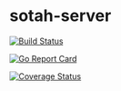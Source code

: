 # sotah-server

[![Build Status](https://travis-ci.org/ihsw/sotah-server.svg?branch=master)](https://travis-ci.org/ihsw/sotah-server)

[![Go Report Card](https://goreportcard.com/badge/github.com/ihsw/sotah-server)](https://goreportcard.com/report/github.com/ihsw/sotah-server)

[![Coverage Status](https://coveralls.io/repos/github/ihsw/sotah-server/badge.svg?branch=)](https://coveralls.io/github/ihsw/sotah-server?branch=master)